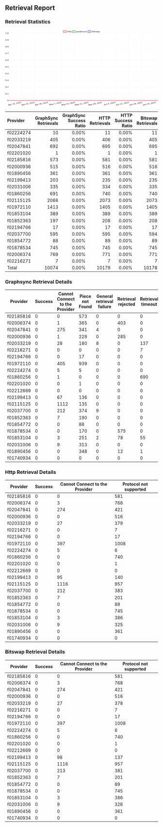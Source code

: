 ## Retrieval Report
### Retrieval Statistics
<img src="https://raw.githubusercontent.com/data-preservation-programs/filplus-checker-assets/main/filecoin-project/filecoin-plus-large-datasets/issues/1722/1687874761896.png"/>

| Provider  | GraphSync Retrievals | GraphSync Success Ratio | HTTP Retrievals | HTTP Success Ratio | Bitswap Retrievals | Bitswap Success Ratio |
| :-------- | -------------------: | ----------------------: | --------------: | -----------------: | -----------------: | --------------------: |
| f02224274 |                   10 |                   0.00% |              11 |              0.00% |                 11 |                 0.00% |
| f02033219 |                  405 |                   0.00% |             406 |              0.00% |                405 |                 0.00% |
| f02047841 |                  692 |                   0.00% |             695 |              0.00% |                695 |                 0.00% |
| f02201020 |                    1 |                   0.00% |               1 |              0.00% |                  1 |                 0.00% |
| f02185816 |                  573 |                   0.00% |             581 |              0.00% |                581 |                 0.00% |
| f02000936 |                  515 |                   0.00% |             516 |              0.00% |                516 |                 0.00% |
| f01890456 |                  361 |                   0.00% |             361 |              0.00% |                361 |                 0.00% |
| f02199413 |                  203 |                   0.00% |             235 |              0.00% |                235 |                 0.00% |
| f02031006 |                  335 |                   0.00% |             334 |              0.00% |                335 |                 0.00% |
| f01860256 |                  691 |                   0.00% |             740 |              0.00% |                740 |                 0.00% |
| f02115125 |                 2068 |                   0.00% |            2073 |              0.00% |               2073 |                 0.00% |
| f01972110 |                 1413 |                   0.00% |            1405 |              0.00% |               1405 |                 0.00% |
| f01853104 |                  389 |                   0.00% |             389 |              0.00% |                389 |                 0.00% |
| f01852363 |                  197 |                   0.00% |             208 |              0.00% |                208 |                 0.00% |
| f02194766 |                   17 |                   0.00% |              17 |              0.00% |                 17 |                 0.00% |
| f02037700 |                  595 |                   0.00% |             595 |              0.00% |                594 |                 0.00% |
| f01854772 |                   88 |                   0.00% |              89 |              0.00% |                 89 |                 0.00% |
| f01878534 |                  745 |                   0.00% |             745 |              0.00% |                745 |                 0.00% |
| f02006374 |                  769 |                   0.00% |             771 |              0.00% |                771 |                 0.00% |
| f02216271 |                    7 |                   0.00% |               7 |              0.00% |                  7 |                 0.00% |
| Total     |                10074 |                   0.00% |           10179 |              0.00% |              10178 |                 0.00% |

### Graphsync Retrieval Details
| Provider  | Success | Cannot Connect to the Provider | Piece not Found | General retrieval failure | Retrieval rejected | Retrieval timeout | Unconfirmed block transfer | Deal state missing |
| --------- | ------- | ------------------------------ | --------------- | ------------------------- | ------------------ | ----------------- | -------------------------- | ------------------ |
| f02185816 | 0       | 0                              | 573             | 0                         | 0                  | 0                 | 0                          | 0                  |
| f02006374 | 0       | 1                              | 365             | 0                         | 403                | 0                 | 0                          | 0                  |
| f02047841 | 0       | 275                            | 341             | 4                         | 0                  | 0                 | 67                         | 5                  |
| f02000936 | 0       | 1                              | 229             | 0                         | 285                | 0                 | 0                          | 0                  |
| f02033219 | 0       | 28                             | 180             | 8                         | 0                  | 137               | 0                          | 52                 |
| f02216271 | 0       | 0                              | 0               | 0                         | 0                  | 7                 | 0                          | 0                  |
| f02194766 | 0       | 0                              | 17              | 0                         | 0                  | 0                 | 0                          | 0                  |
| f01972110 | 0       | 405                            | 939             | 0                         | 0                  | 0                 | 69                         | 0                  |
| f02224274 | 0       | 5                              | 5               | 0                         | 0                  | 0                 | 0                          | 0                  |
| f01860256 | 0       | 1                              | 0               | 0                         | 0                  | 690               | 0                          | 0                  |
| f02201020 | 0       | 0                              | 1               | 0                         | 0                  | 0                 | 0                          | 0                  |
| f02212669 | 0       | 0                              | 0               | 0                         | 0                  | 0                 | 0                          | 0                  |
| f02199413 | 0       | 67                             | 136             | 0                         | 0                  | 0                 | 0                          | 0                  |
| f02115125 | 0       | 1112                           | 135             | 0                         | 0                  | 0                 | 821                        | 0                  |
| f02037700 | 0       | 212                            | 374             | 9                         | 0                  | 0                 | 0                          | 0                  |
| f01852363 | 0       | 7                              | 190             | 0                         | 0                  | 0                 | 0                          | 0                  |
| f01854772 | 0       | 0                              | 88              | 0                         | 0                  | 0                 | 0                          | 0                  |
| f01878534 | 0       | 0                              | 170             | 0                         | 575                | 0                 | 0                          | 0                  |
| f01853104 | 0       | 3                              | 251             | 2                         | 78                 | 55                | 0                          | 0                  |
| f02031006 | 0       | 9                              | 313             | 0                         | 0                  | 0                 | 13                         | 0                  |
| f01890456 | 0       | 0                              | 348             | 0                         | 12                 | 1                 | 0                          | 0                  |
| f01740934 | 0       | 0                              | 0               | 0                         | 0                  | 0                 | 0                          | 0                  |

### Http Retrieval Details
| Provider  | Success | Cannot Connect to the Provider | Protocol not supported |
| --------- | ------- | ------------------------------ | ---------------------- |
| f02185816 | 0       | 0                              | 581                    |
| f02006374 | 0       | 3                              | 768                    |
| f02047841 | 0       | 274                            | 421                    |
| f02000936 | 0       | 0                              | 516                    |
| f02033219 | 0       | 27                             | 379                    |
| f02216271 | 0       | 0                              | 7                      |
| f02194766 | 0       | 0                              | 17                     |
| f01972110 | 0       | 397                            | 1008                   |
| f02224274 | 0       | 5                              | 6                      |
| f01860256 | 0       | 0                              | 740                    |
| f02201020 | 0       | 0                              | 1                      |
| f02212669 | 0       | 0                              | 0                      |
| f02199413 | 0       | 95                             | 140                    |
| f02115125 | 0       | 1116                           | 957                    |
| f02037700 | 0       | 212                            | 383                    |
| f01852363 | 0       | 7                              | 201                    |
| f01854772 | 0       | 0                              | 89                     |
| f01878534 | 0       | 0                              | 745                    |
| f01853104 | 0       | 3                              | 386                    |
| f02031006 | 0       | 9                              | 325                    |
| f01890456 | 0       | 0                              | 361                    |
| f01740934 | 0       | 0                              | 0                      |

### Bitswap Retrieval Details
| Provider  | Success | Cannot Connect to the Provider | Protocol not supported |
| --------- | ------- | ------------------------------ | ---------------------- |
| f02185816 | 0       | 0                              | 581                    |
| f02006374 | 0       | 3                              | 768                    |
| f02047841 | 0       | 274                            | 421                    |
| f02000936 | 0       | 0                              | 516                    |
| f02033219 | 0       | 27                             | 378                    |
| f02216271 | 0       | 0                              | 7                      |
| f02194766 | 0       | 0                              | 17                     |
| f01972110 | 0       | 397                            | 1008                   |
| f02224274 | 0       | 5                              | 6                      |
| f01860256 | 0       | 0                              | 740                    |
| f02201020 | 0       | 0                              | 1                      |
| f02212669 | 0       | 0                              | 0                      |
| f02199413 | 0       | 98                             | 137                    |
| f02115125 | 0       | 1116                           | 957                    |
| f02037700 | 0       | 213                            | 381                    |
| f01852363 | 0       | 7                              | 201                    |
| f01854772 | 0       | 0                              | 89                     |
| f01878534 | 0       | 0                              | 745                    |
| f01853104 | 0       | 3                              | 386                    |
| f02031006 | 0       | 9                              | 326                    |
| f01890456 | 0       | 0                              | 361                    |
| f01740934 | 0       | 0                              | 0                      |
